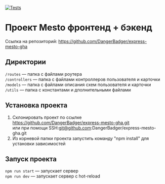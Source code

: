 [![Tests](../../actions/workflows/tests-14-sprint.yml/badge.svg)](../../actions/workflows/tests-14-sprint.yml)
# Проект Mesto фронтенд + бэкенд

Ссылка на репозиторий: https://github.com/DangerBadger/express-mesto-gha

## Директории

`/routes` — папка с файлами роутера  
`/controllers` — папка с файлами контроллеров пользователя и карточки   
`/models` — папка с файлами описания схем пользователя и карточки
`/utils` — папка с константами и дполнительными файлами 
  
## Установка проекта

1. Склонировать проект по ссылке https://github.com/DangerBadger/express-mesto-gha.git  
или при помощи SSH:git@github.com:DangerBadger/express-mesto-gha.git
2. Из корневой папки проекта запустить команду "npm install" для установки зависимостей

## Запуск проекта

`npm run start` — запускает сервер   
`npm run dev` — запускает сервер с hot-reload
